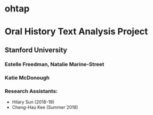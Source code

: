 # ohtap
# Oral History Text Analysis Project
## Stanford University

### Estelle Freedman, Natalie Marine-Street
### Katie McDonough
### Research Assistants:
* Hilary Sun (2018-19)
* Cheng-Hau Kee (Summer 2018)
